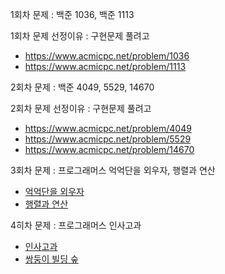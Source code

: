 1회차 문제 : 백준 1036, 백준 1113

1회차 문제 선정이유 : 구현문제 풀려고

- https://www.acmicpc.net/problem/1036
- https://www.acmicpc.net/problem/1113

2회차 문제 : 백준 4049, 5529, 14670

2회차 문제 선정이유 : 구현문제 풀려고

- https://www.acmicpc.net/problem/4049
- https://www.acmicpc.net/problem/5529
- https://www.acmicpc.net/problem/14670

3회차 문제 : 프로그래머스 억억단을 외우자, 행렬과 연산

- [억억단을 외우자](https://school.programmers.co.kr/learn/courses/30/lessons/138475)
- [행렬과 연산](https://school.programmers.co.kr/learn/courses/30/lessons/118670)

4히차 문제 : 프로그래머스 인사고과

- [인사고과](https://school.programmers.co.kr/learn/courses/30/lessons/152995)
- [쌍둥이 빌딩 숲](https://school.programmers.co.kr/learn/courses/30/lessons/140105)